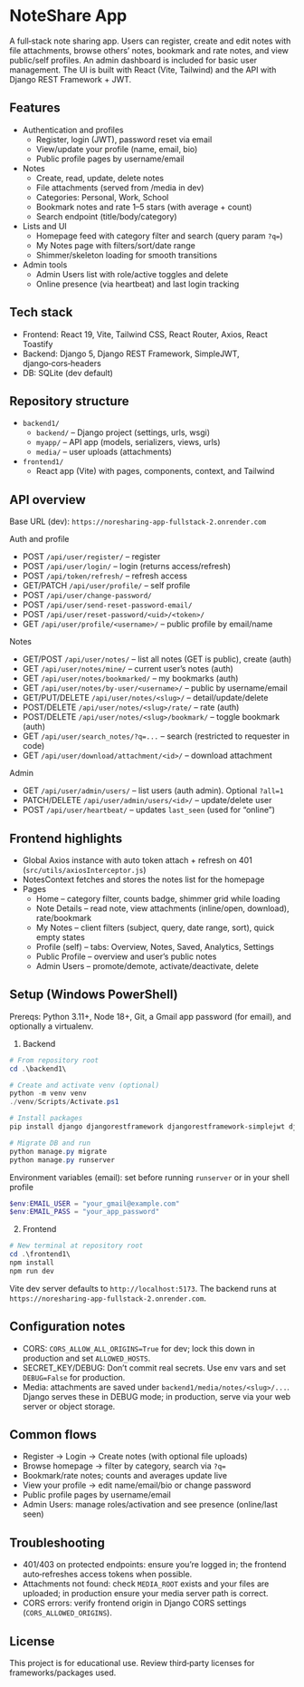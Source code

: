 # NoteShare App

A full‑stack note sharing app. Users can register, create and edit notes with file attachments, browse others’ notes, bookmark and rate notes, and view public/self profiles. An admin dashboard is included for basic user management. The UI is built with React (Vite, Tailwind) and the API with Django REST Framework + JWT.

## Features

- Authentication and profiles
  - Register, login (JWT), password reset via email
  - View/update your profile (name, email, bio)
  - Public profile pages by username/email
- Notes
  - Create, read, update, delete notes
  - File attachments (served from /media in dev)
  - Categories: Personal, Work, School
  - Bookmark notes and rate 1–5 stars (with average + count)
  - Search endpoint (title/body/category)
- Lists and UI
  - Homepage feed with category filter and search (query param `?q=`)
  - My Notes page with filters/sort/date range
  - Shimmer/skeleton loading for smooth transitions
- Admin tools
  - Admin Users list with role/active toggles and delete
  - Online presence (via heartbeat) and last login tracking

## Tech stack

- Frontend: React 19, Vite, Tailwind CSS, React Router, Axios, React Toastify
- Backend: Django 5, Django REST Framework, SimpleJWT, django‑cors‑headers
- DB: SQLite (dev default)

## Repository structure

- `backend1/`
  - `backend/` – Django project (settings, urls, wsgi)
  - `myapp/` – API app (models, serializers, views, urls)
  - `media/` – user uploads (attachments)
- `frontend1/`
  - React app (Vite) with pages, components, context, and Tailwind

## API overview

Base URL (dev): `https://noresharing-app-fullstack-2.onrender.com`

Auth and profile

- POST `/api/user/register/` – register
- POST `/api/user/login/` – login (returns access/refresh)
- POST `/api/token/refresh/` – refresh access
- GET/PATCH `/api/user/profile/` – self profile
- POST `/api/user/change-password/`
- POST `/api/user/send-reset-password-email/`
- POST `/api/user/reset-password/<uid>/<token>/`
- GET `/api/user/profile/<username>/` – public profile by email/name

Notes

- GET/POST `/api/user/notes/` – list all notes (GET is public), create (auth)
- GET `/api/user/notes/mine/` – current user’s notes (auth)
- GET `/api/user/notes/bookmarked/` – my bookmarks (auth)
- GET `/api/user/notes/by-user/<username>/` – public by username/email
- GET/PUT/DELETE `/api/user/notes/<slug>/` – detail/update/delete
- POST/DELETE `/api/user/notes/<slug>/rate/` – rate (auth)
- POST/DELETE `/api/user/notes/<slug>/bookmark/` – toggle bookmark (auth)
- GET `/api/user/search_notes/?q=...` – search (restricted to requester in code)
- GET `/api/user/download/attachment/<id>/` – download attachment

Admin

- GET `/api/user/admin/users/` – list users (auth admin). Optional `?all=1`
- PATCH/DELETE `/api/user/admin/users/<id>/` – update/delete user
- POST `/api/user/heartbeat/` – updates `last_seen` (used for “online”)

## Frontend highlights

- Global Axios instance with auto token attach + refresh on 401 (`src/utils/axiosInterceptor.js`)
- NotesContext fetches and stores the notes list for the homepage
- Pages
  - Home – category filter, counts badge, shimmer grid while loading
  - Note Details – read note, view attachments (inline/open, download), rate/bookmark
  - My Notes – client filters (subject, query, date range, sort), quick empty states
  - Profile (self) – tabs: Overview, Notes, Saved, Analytics, Settings
  - Public Profile – overview and user’s public notes
  - Admin Users – promote/demote, activate/deactivate, delete

## Setup (Windows PowerShell)

Prereqs: Python 3.11+, Node 18+, Git, a Gmail app password (for email), and optionally a virtualenv.

1. Backend

```powershell
# From repository root
cd .\backend1\

# Create and activate venv (optional)
python -m venv venv
./venv/Scripts/Activate.ps1

# Install packages
pip install django djangorestframework djangorestframework-simplejwt django-cors-headers

# Migrate DB and run
python manage.py migrate
python manage.py runserver
```

Environment variables (email): set before running `runserver` or in your shell profile

```powershell
$env:EMAIL_USER = "your_gmail@example.com"
$env:EMAIL_PASS = "your_app_password"
```

2. Frontend

```powershell
# New terminal at repository root
cd .\frontend1\
npm install
npm run dev
```

Vite dev server defaults to `http://localhost:5173`. The backend runs at `https://noresharing-app-fullstack-2.onrender.com`.

## Configuration notes

- CORS: `CORS_ALLOW_ALL_ORIGINS=True` for dev; lock this down in production and set `ALLOWED_HOSTS`.
- SECRET_KEY/DEBUG: Don’t commit real secrets. Use env vars and set `DEBUG=False` for production.
- Media: attachments are saved under `backend1/media/notes/<slug>/...`. Django serves these in DEBUG mode; in production, serve via your web server or object storage.

## Common flows

- Register → Login → Create notes (with optional file uploads)
- Browse homepage → filter by category, search via `?q=`
- Bookmark/rate notes; counts and averages update live
- View your profile → edit name/email/bio or change password
- Public profile pages by username/email
- Admin Users: manage roles/activation and see presence (online/last seen)

## Troubleshooting

- 401/403 on protected endpoints: ensure you’re logged in; the frontend auto‑refreshes access tokens when possible.
- Attachments not found: check `MEDIA_ROOT` exists and your files are uploaded; in production ensure your media server path is correct.
- CORS errors: verify frontend origin in Django CORS settings (`CORS_ALLOWED_ORIGINS`).

## License

This project is for educational use. Review third‑party licenses for frameworks/packages used.
